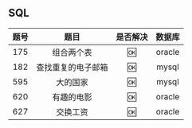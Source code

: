 SQL
---

|题号|题目|是否解决|数据库|
|:---:|:---:|:---:|:---:|
|175|组合两个表|:ok:|oracle|
|182|查找重复的电子邮箱|:ok:|mysql|
|595|大的国家|:ok:|mysql|
|620|有趣的电影|:ok:|oracle|
|627|交换工资|:ok:|oracle|

